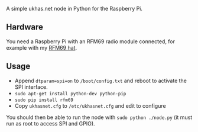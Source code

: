 A simple ukhas.net node in Python for the Raspberry Pi.

## Hardware

You need a Raspberry Pi with an RFM69 radio module connected, for
example with my [RFM69
hat](https://github.com/russss/raspberry-pi-rfm69).

## Usage

* Append `dtparam=spi=on` to `/boot/config.txt` and reboot to activate the SPI interface.
* `sudo apt-get install python-dev python-pip`
* `sudo pip install rfm69`
* Copy `ukhasnet.cfg` to `/etc/ukhasnet.cfg` and edit to configure

You should then be able to run the node with `sudo python ./node.py` (it
must run as root to access SPI and GPIO).

